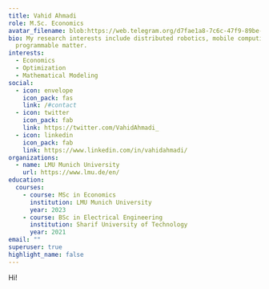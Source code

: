 ```yaml
---
title: Vahid Ahmadi
role: M.Sc. Economics
avatar_filename: blob:https://web.telegram.org/d7fae1a8-7c6c-47f9-89be-4524c9c7615b
bio: My research interests include distributed robotics, mobile computing and
  programmable matter.
interests:
  - Economics
  - Optimization
  - Mathematical Modeling
social:
  - icon: envelope
    icon_pack: fas
    link: /#contact
  - icon: twitter
    icon_pack: fab
    link: https://twitter.com/VahidAhmadi_
  - icon: linkedin
    icon_pack: fab
    link: https://www.linkedin.com/in/vahidahmadi/
organizations:
  - name: LMU Munich University
    url: https://www.lmu.de/en/
education:
  courses:
    - course: MSc in Economics
      institution: LMU Munich University
      year: 2023
    - course: BSc in Electrical Engineering
      institution: Sharif University of Technology
      year: 2021
email: ""
superuser: true
highlight_name: false
---
```

Hi!